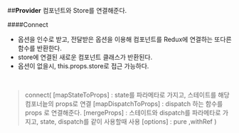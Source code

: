 ##**Provider**
컴포넌트와 Store를 연결해준다.<br>

####Connect
-  옵션을 인수로 받고, 전달받은 옵션을 이용해 컴포넌트를 Redux에 연결하는 또다른 함수를 반환한다.
-  store에 연결된 새로운 컴포넌트 클래스가 반환된다.
-  옵션이 없을시, this.props.store로 접근 가능하다.
<br>

>connect(
>  [mapStateToProps] : state를 파라메타로 가지고, 스테이트를 해당컴포너늩의 props로 연결
>  [mapDispatchToProps] : dispatch 하는 함수를 props 로 연결해준다.
>  [mergeProps] : 스테이트와 dispatch를 파라메타로 가지고, state, dispatch를 같이 사용할때 사용
>  [options] : pure ,withRef
>)
